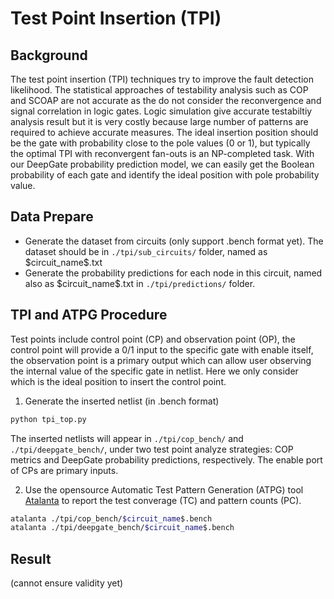 # Test Point Insertion (TPI)
## Background
The test point insertion (TPI) techniques try to improve the fault detection likelihood. The statistical approaches of testability analysis such as COP and SCOAP are not accurate as the do not consider the reconvergence and signal correlation in logic gates. Logic simulation give accurate testabiltiy analysis result but it is very costly because large number of patterns are required to achieve accurate measures. The ideal insertion position should be the gate with probability close to the pole values (0 or 1), but typically the optimal TPI with reconvergent fan-outs is an NP-completed task. With our DeepGate probability prediction model, we can easily get the Boolean probability of each gate and identify the ideal position with pole probability value.

## Data Prepare
* Generate the dataset from circuits (only support .bench format yet). The dataset should be in ``` ./tpi/sub_circuits/ ``` folder, named as \$circuit_name\$.txt
* Generate the probability predictions for each node in this circuit, named also as \$circuit_name\$.txt in ``` ./tpi/predictions/ ``` folder.


## TPI and ATPG Procedure
Test points include control point (CP) and observation point (OP), the control point will provide a 0/1 input to the specific gate with enable itself, the observation point is a primary output which can allow user observing the internal value of the specific gate in netlist. Here we only consider which is the ideal position to insert the control point. 

1. Generate the inserted netlist (in .bench format)
```sh
python tpi_top.py
```
The inserted netlists will appear in ``` ./tpi/cop_bench/ ``` and ``` ./tpi/deepgate_bench/ ```, under two test point analyze strategies: COP metrics and DeepGate probability predictions, respectively. The enable port of CPs are primary inputs. 

2. Use the opensource Automatic Test Pattern Generation (ATPG) tool [Atalanta](https://github.com/hsluoyz/Atalanta) to report the test converage (TC) and pattern counts (PC). 
```sh
atalanta ./tpi/cop_bench/$circuit_name$.bench
atalanta ./tpi/deepgate_bench/$circuit_name$.bench
```

## Result
(cannot ensure validity yet)


